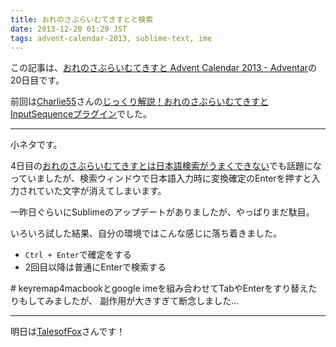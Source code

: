 ```yaml
---
title: おれのさぶらいむてきすとと検索
date: 2013-12-20 01:29 JST
tags: advent-calendar-2013, sublime-text, ime
---
```


この記事は、[おれのさぶらいむてきすと Advent Calendar 2013 - Adventar](http://www.adventar.org/calendars/184)の20日目です。

前回は[Charlie55](http://profile.hatena.ne.jp/fushimik/)さんの[じっくり解説！おれのさぶらいむてきすとInputSequenceプラグイン](http://charlie.hateblo.jp/entry/2013/12/19/223102)でした。

---

小ネタです。

4日目の[おれのさぶらいむてきすとは日本語検索がうまくできない](http://blog.obentoba.co/entry/2013/12/04/sublimetext-japaneseSearch)でも話題になっていましたが、検索ウィンドウで日本語入力時に変換確定のEnterを押すと入力されていた文字が消えてしまいます。

一昨日ぐらいにSublimeのアップデートがありましたが、やっぱりまだ駄目。

いろいろ試した結果、自分の環境ではこんな感じに落ち着きました。

- `Ctrl + Enter`で確定をする
- 2回目以降は普通にEnterで検索する


\# keyremap4macbookとgoogle imeを組み合わせてTabやEnterをすり替えたりもしてみましたが、
副作用が大きすぎて断念しました...

---

明日は[TalesofFox](https://twitter.com/TalesofFox)さんです！

